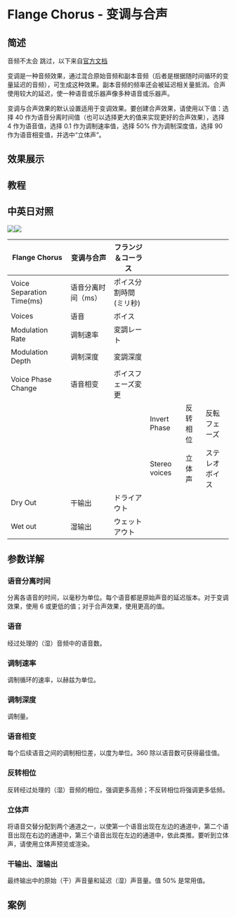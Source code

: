 # Flange Chorus - 变调与合声

## 简述

音频不太会 跳过，以下来自[官方文档](https://helpx.adobe.com/cn/after-effects/using/audio-effects.html)

变调是一种音频效果，通过混合原始音频和副本音频（后者是根据随时间循环的变量延迟的音频），可生成这种效果。副本音频的频率还会被延迟相关量抵消。合声使用较大的延迟，使一种语音或乐器声像多种语音或乐器声。

变调与合声效果的默认设置适用于变调效果。要创建合声效果，请使用以下值：选择 40 作为语音分离时间值（也可以选择更大的值来实现更好的合声效果），选择 4
作为语音值，选择 0.1 作为调制速率值，选择 50% 作为调制深度值，选择 90 作为语音相变值，并选中“立体声”。

## 效果展示

## 教程

## 中英日对照

![](https://mir.yuelili.com/wp-content/uploads/user/AE/effects/AE-Effects-Audio-Flange_Chorus.png)![](https://mir.yuelili.com/wp-content/uploads/user/AE/effects/AE-Effects-Audio-Flange_Chorus_cn.png)

| Flange Chorus             | 变调与合声         | フランジ＆コーラス     |               |          |                |
| ------------------------- | ------------------ | ---------------------- | ------------- | -------- | -------------- |
| Voice Separation Time(ms) | 语音分离时间（ms） | ポイス分割時間(ミリ秒) |               |          |                |
| Voices                    | 语音               | ボイス                 |               |          |                |
| Modulation Rate           | 调制速率           | 変調レート             |               |          |                |
| Modulation Depth          | 调制深度           | 変調深度               |               |          |                |
| Voice Phase Change        | 语音相变           | ボイスフェーズ変更     |               |          |                |
|                           |                    |                        | Invert Phase  | 反转相位 | 反転フェーズ   |
|                           |                    |                        | Stereo voices | 立体声   | ステレオボイス |
| Dry Out                   | 干输出             | ドライアウト           |               |          |                |
| Wet out                   | 湿输出             | ウェットアウト         |               |          |                |

## 参数详解

### 语音分离时间

分离各语音的时间，以毫秒为单位。每个语音都是原始声音的延迟版本。对于变调效果，使用 6 或更低的值；对于合声效果，使用更高的值。

### 语音

经过处理的（湿）音频中的语音数。

### 调制速率

调制循环的速率，以赫兹为单位。

### 调制深度

调制量。

### 语音相变

每个后续语音之间的调制相位差，以度为单位。360 除以语音数可获得最佳值。

### 反转相位

反转经过处理的（湿）音频的相位，强调更多高频；不反转相位将强调更多低频。

### 立体声

将语音交替分配到两个通道之一，以使第一个语音出现在左边的通道中，第二个语音出现在右边的通道中，第三个语音出现在左边的通道中，依此类推。要听到立体声，请使用立体声预览或渲染。

### 干输出、湿输出

最终输出中的原始（干）声音量和延迟（湿）声音量。值 50% 是常用值。

## 案例
